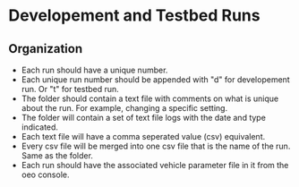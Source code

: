 # Developement and Testbed Runs
## Organization

- Each run should have a unique number.
- Each unique run number should be appended with "d" for developement run. Or "t" for testbed run.
- The folder should contain a text file with comments on what is unique about the run. For example, changing a specific setting.
- The folder will contain a set of text file logs with the date and type indicated.
- Each text file will have a comma seperated value (csv) equivalent.
- Every csv file will be merged into one csv file that is the name of the run. Same as the folder.
- Each run should have the associated vehicle parameter file in it from the oeo console.
